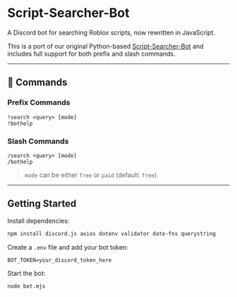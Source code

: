 # Script-Searcher-Bot
A Discord bot for searching Roblox scripts, now rewritten in JavaScript.

This is a port of our original Python-based [Script-Searcher-Bot](https://github.com/AdvanceFTeam/Script_Searcher_Discord_Bot) and includes full support for both prefix and slash commands.

---

## 💬 Commands

### Prefix Commands
```
!search <query> [mode]
!bothelp
```

### Slash Commands
```
/search <query> [mode]
/bothelp
````

> `mode` can be either `free` or `paid` (default: `free`).

---

##  Getting Started


Install dependencies:

```bash
npm install discord.js axios dotenv validator date-fns querystring
```

Create a `.env` file and add your bot token:

```env
BOT_TOKEN=your_discord_token_here
```

Start the bot:

```bash
node bot.mjs
```
